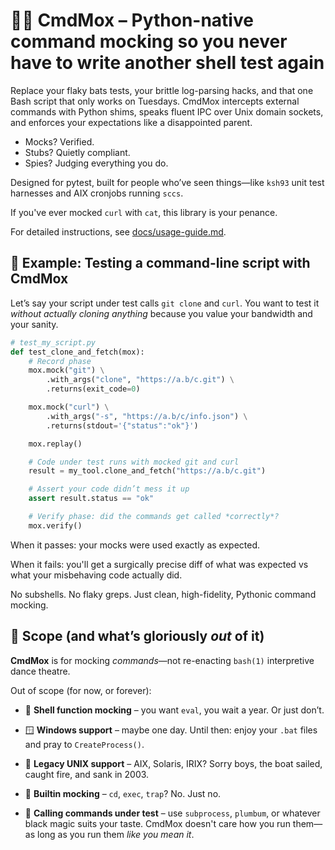 <!-- markdownlint-disable MD013 -->

# 🕵️‍♀️ CmdMox – Python-native command mocking so you never have to write another shell test again

<!-- markdownlint-enable MD013 -->

Replace your flaky bats tests, your brittle log-parsing hacks, and that one
Bash script that only works on Tuesdays. CmdMox intercepts external commands
with Python shims, speaks fluent IPC over Unix domain sockets, and enforces
your expectations like a disappointed parent.

- Mocks? Verified.
- Stubs? Quietly compliant.
- Spies? Judging everything you do.

Designed for pytest, built for people who’ve seen things—like `ksh93` unit test
harnesses and AIX cronjobs running `sccs`.

If you've ever mocked `curl` with `cat`, this library is your penance.

For detailed instructions, see [docs/usage-guide.md](docs/usage-guide.md).

## 🧪 Example: Testing a command-line script with CmdMox

Let’s say your script under test calls `git clone` and `curl`. You want to test
it *without actually cloning anything* because you value your bandwidth and
your sanity.

```python
# test_my_script.py
def test_clone_and_fetch(mox):
    # Record phase
    mox.mock("git") \
        .with_args("clone", "https://a.b/c.git") \
        .returns(exit_code=0)

    mox.mock("curl") \
        .with_args("-s", "https://a.b/c/info.json") \
        .returns(stdout='{"status":"ok"}')

    mox.replay()

    # Code under test runs with mocked git and curl
    result = my_tool.clone_and_fetch("https://a.b/c.git")

    # Assert your code didn’t mess it up
    assert result.status == "ok"

    # Verify phase: did the commands get called *correctly*?
    mox.verify()
```

When it passes: your mocks were used exactly as expected.

When it fails: you'll get a surgically precise diff of what was expected vs
what your misbehaving code actually did.

No subshells. No flaky greps. Just clean, high-fidelity, Pythonic command
mocking.

## 🧯 Scope (and what’s gloriously *out* of it)

**CmdMox** is for mocking *commands*—not re-enacting `bash(1)` interpretive
dance theatre.

Out of scope (for now, or forever):

- 🧞 **Shell function mocking** – you want `eval`, you wait a year. Or just
  don’t.

- 🪟 **Windows support** – maybe one day. Until then: enjoy your `.bat` files
  and pray to `CreateProcess()`.

- 🦕 **Legacy UNIX support** – AIX, Solaris, IRIX? Sorry boys, the boat sailed,
  caught fire, and sank in 2003.

- 🧩 **Builtin mocking** – `cd`, `exec`, `trap`? No. Just no.

- 🧪 **Calling commands under test** – use `subprocess`, `plumbum`, or whatever
  black magic suits your taste. CmdMox doesn't care how you run them—as long as
  you run them *like you mean it*.
